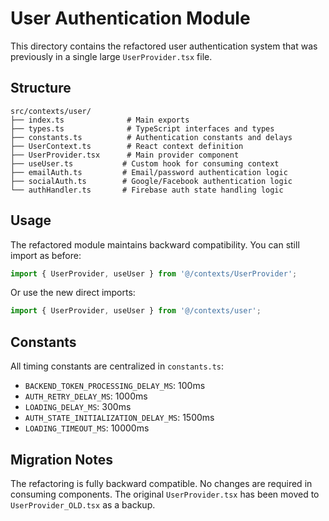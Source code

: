 # User Authentication Module

This directory contains the refactored user authentication system that was previously in a single large `UserProvider.tsx` file.

## Structure

```
src/contexts/user/
├── index.ts              # Main exports
├── types.ts              # TypeScript interfaces and types
├── constants.ts          # Authentication constants and delays
├── UserContext.ts        # React context definition
├── UserProvider.tsx      # Main provider component
├── useUser.ts           # Custom hook for consuming context
├── emailAuth.ts         # Email/password authentication logic
├── socialAuth.ts        # Google/Facebook authentication logic
└── authHandler.ts       # Firebase auth state handling logic
```

## Usage

The refactored module maintains backward compatibility. You can still import as before:

```typescript
import { UserProvider, useUser } from '@/contexts/UserProvider';
```

Or use the new direct imports:

```typescript
import { UserProvider, useUser } from '@/contexts/user';
```

## Constants

All timing constants are centralized in `constants.ts`:

- `BACKEND_TOKEN_PROCESSING_DELAY_MS`: 100ms
- `AUTH_RETRY_DELAY_MS`: 1000ms
- `LOADING_DELAY_MS`: 300ms
- `AUTH_STATE_INITIALIZATION_DELAY_MS`: 1500ms
- `LOADING_TIMEOUT_MS`: 10000ms

## Migration Notes

The refactoring is fully backward compatible. No changes are required in consuming components. The original `UserProvider.tsx` has been moved to `UserProvider_OLD.tsx` as a backup.
